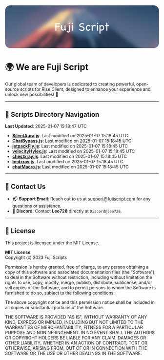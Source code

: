 ![Banner](.github/b.webp)

# 🌍 **We are Fuji Script**

Our global team of developers is dedicated to creating powerful, open-source scripts for Rise Client, designed to enhance your experience and unlock new possibilities! 🌟

---
<!-- SCRIPTS_NAVIGATION_START -->
## 📂 **Scripts Directory Navigation**

**Last Updated**: 2025-01-07 15:18:47 UTC

- **[SilentAura.js](scripts/SilentAura.js)**: Last modified on 2025-01-07 15:18:45 UTC
- **[ChatBypass.js](scripts/ChatBypass.js)**: Last modified on 2025-01-07 15:18:45 UTC
- **[jetpackFly.js](scripts/jetpackFly.js)**: Last modified on 2025-01-07 15:18:45 UTC
- **[velocityHylex.js](scripts/velocityHylex.js)**: Last modified on 2025-01-07 15:18:45 UTC
- **[chestxray.js](scripts/chestxray.js)**: Last modified on 2025-01-07 15:18:45 UTC
- **[bedxray.js](scripts/bedxray.js)**: Last modified on 2025-01-07 15:18:45 UTC
- **[chatMacro.js](scripts/chatMacro.js)**: Last modified on 2025-01-07 15:18:45 UTC

<!-- SCRIPTS_NAVIGATION_END -->

---

## 💬 **Contact Us**  
- 📬 **Support Email**: Reach out to us at [support@fujiscript.com](mailto:support@fujiscript.com) for any questions or assistance.  
- 💬 **Discord**: Contact **Leo728** directly at `Discord@leo728`.

---

## 📜 **License**

This project is licensed under the MIT License.  

**MIT License**  
Copyright (c) 2023 Fuji Scripts  

Permission is hereby granted, free of charge, to any person obtaining a copy of this software and associated documentation files (the "Software"), to deal in the Software without restriction, including without limitation the rights to use, copy, modify, merge, publish, distribute, sublicense, and/or sell copies of the Software, and to permit persons to whom the Software is furnished to do so, subject to the following conditions:  

The above copyright notice and this permission notice shall be included in all copies or substantial portions of the Software.  

THE SOFTWARE IS PROVIDED "AS IS", WITHOUT WARRANTY OF ANY KIND, EXPRESS OR IMPLIED, INCLUDING BUT NOT LIMITED TO THE WARRANTIES OF MERCHANTABILITY, FITNESS FOR A PARTICULAR PURPOSE AND NONINFRINGEMENT. IN NO EVENT SHALL THE AUTHORS OR COPYRIGHT HOLDERS BE LIABLE FOR ANY CLAIM, DAMAGES OR OTHER LIABILITY, WHETHER IN AN ACTION OF CONTRACT, TORT OR OTHERWISE, ARISING FROM, OUT OF OR IN CONNECTION WITH THE SOFTWARE OR THE USE OR OTHER DEALINGS IN THE SOFTWARE.  
